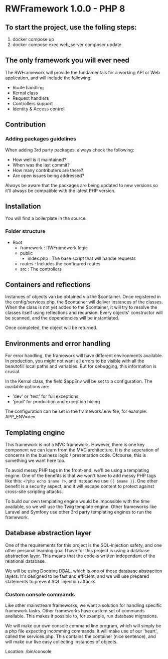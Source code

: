 # RWFramework 1.0.0  - PHP 8

## To start the project, use the folling steps:
1. docker compose up
2. docker compose exec web_server composer update

## The only framework you will ever need
The RWFramework will provide the fundamentals for a working API or Web application, and will include the following:
- Route handling
- Kernal class
- Request handlers
- Controllers support
- Identity & Access controll

## Contribution

### Adding packages guidelines
When adding 3rd party packages, always check the following:
- How well is it maintained?
- When was the last commit?
- How many contributers are there?
- Are open issues being addressed?

Always be aware that the packages are being updated to new versions so it'll always be compatible with the latest PHP version.

## Installation
You will find a boilerplate in the source.

### Folder structure
- Root
    - framework : RWFramework logic
    - public
        - index.php : The base script that will handle requests
    - routes : Includes the configured routes
    - src : The controllers

## Containers and reflections
Instances of objects van be obtained via the $container. Once registered in the config/services.php, the $container will deliver instances of the classes. When the class is not yet added to the $container, it will try to resolve the classes itself using reflections and recursion. Every objects' constructor will be scanned, and the dependencies will be instantiated. 

Once completed, the object will be returned.

## Environments and error handling
For error handling, the framework will have different environments available. In production, you might not want all errors to be visible with all the beautofill local paths and variables. But for debugging, this information is crusial. 

In the Kernal class, the field $appEnv will be set to a configuration. The available options are:
- 'dev' or 'test' for full exceptions
- 'prod' for production and exception hiding

The configuration can be set in the framework/.env file, for example: APP_ENV=dev.

## Templating engine
This framework is not a MVC framework. However, there is one key component we can learn from the MVC architecture. It is the seperation of concerns in the business logic / presentation code. Ofcourse, this is something we want here too.

To avoid messy PHP tags in the front-end, we'll be using a templating engine. One of the benefits is that we won't have to add messy PHP tags like this: `<?php echo $name ?>`, and instead we use `{{ $name }}`. One other benefit is a security aspect, and it will escape content to protect against cross-site scripting attacks. 

To build our own templating engine would be impossible with the time available, so we will use the Twig template engine. Other frameworks like Laravel and Symfony use other 3rd party templating engines to run the framework.

## Database abstraction layer
One of the requirements for this project is the SQL-injection safety, and one other personal learning goal I have for this project is using a database abstraction layer. This means that the code is written independant of the relational database.

We will be using Doctrine DBAL, which is one of those database abstraction layers. It's designed to be fast and efficient, and we will use prepared statements to prevent SQL injection attacks. 

### Custom console commands
Like other mainstream frameworks, we want a solution for handling specific framework tasks. Other frameworks have custom set of commands available. This makes it possible to, for example, run database migrations. 

We will make our own console command line program, which will simply be a php file expecting incomming commands. It will make use of our 'heart', called the services.php. This contains the container (nice sentence), and will make our live easy collecting instances of objects.

Location:
/bin/console

